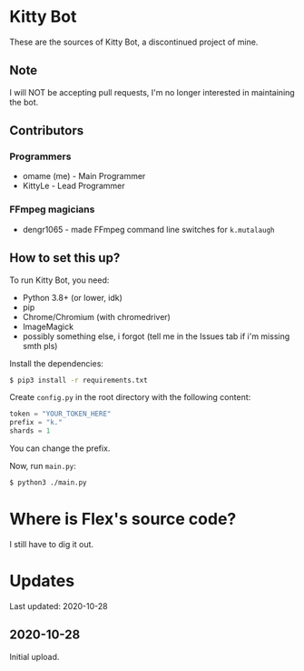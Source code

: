 # Kitty Bot
These are the sources of Kitty Bot, a discontinued project of mine.

## Note
I will NOT be accepting pull requests, I'm no longer interested in maintaining the bot.

## Contributors
### Programmers
 - omame (me) - Main Programmer
 - KittyLe - Lead Programmer

### FFmpeg magicians
 - dengr1065 - made FFmpeg command line switches for `k.mutalaugh`

## How to set this up?
To run Kitty Bot, you need:
 - Python 3.8+ (or lower, idk)
 - pip
 - Chrome/Chromium (with chromedriver)
 - ImageMagick
 - possibly something else, i forgot (tell me in the Issues tab if i'm missing smth pls)

Install the dependencies:
```sh
$ pip3 install -r requirements.txt
```

Create `config.py` in the root directory with the following content:
```py
token = "YOUR_TOKEN_HERE"
prefix = "k."
shards = 1
```
You can change the prefix.

Now, run `main.py`:
```sh
$ python3 ./main.py
```

# Where is Flex's source code?
I still have to dig it out.

# Updates
Last updated: 2020-10-28

## 2020-10-28
Initial upload.
